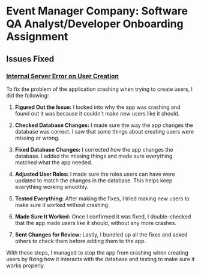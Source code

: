 # Event Manager Company: Software QA Analyst/Developer Onboarding Assignment

## Issues Fixed

### [Internal Server Error on User Creation](https://github.com/VaishnaviGangam/event_manager/issues/1)

  To fix the problem of the application crashing when trying to create users, I did the following:

  1. **Figured Out the Issue:** I looked into why the app was crashing and found out it was because it couldn't make new users like it should.

  2. **Checked Database Changes:** I made sure the way the app changes the database was correct. I saw that some things about creating users were missing or wrong.

  3. **Fixed Database Changes:** I corrected how the app changes the database. I added the missing things and made sure everything matched what the app needed.

  4. **Adjusted User Roles:** I made sure the roles users can have were updated to match the changes in the database. This helps keep everything working smoothly.

  5. **Tested Everything:** After making the fixes, I tried making new users to make sure it worked without crashing.

  6. **Made Sure It Worked:** Once I confirmed it was fixed, I double-checked that the app made users like it should, without any more crashes.

  7. **Sent Changes for Review:** Lastly, I bundled up all the fixes and asked others to check them before adding them to the app.

  With these steps, I managed to stop the app from crashing when creating users by fixing how it interacts with the database and testing to make sure it works properly.

